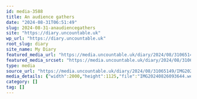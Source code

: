 ```yaml
---
id: media-3588
title: An audience gathers
date: "2024-08-31T06:51:49"
slug: 2024-08-31-anaudiencegathers
site: "https://diary.uncountable.uk"
wp_url: "https://diary.uncountable.uk"
root_slug: diary
site_name: My Diary
featured_media_url: "https://media.uncountable.uk/diary/2024/08/31065149/IMG20240826093644.webp"
featured_media_srcset: "https://media.uncountable.uk/diary/2024/08/31065149/IMG20240826093644-300x169.webp 300w, https://media.uncountable.uk/diary/2024/08/31065149/IMG20240826093644-1024x576.webp 1024w, https://media.uncountable.uk/diary/2024/08/31065149/IMG20240826093644-150x150.webp 150w, https://media.uncountable.uk/diary/2024/08/31065149/IMG20240826093644-640x360.webp 640w, https://media.uncountable.uk/diary/2024/08/31065149/IMG20240826093644.webp 2000w"
type: media
source_url: "https://media.uncountable.uk/diary/2024/08/31065149/IMG20240826093644.webp"
media_details: {"width":2000,"height":1125,"file":"IMG20240826093644.webp","filesize":193132,"sizes":{"medium":{"file":"IMG20240826093644-300x169.webp","width":300,"height":169,"filesize":18916,"mime_type":"image/webp","source_url":"https://media.uncountable.uk/diary/2024/08/31065149/IMG20240826093644-300x169.webp"},"large":{"file":"IMG20240826093644-1024x576.webp","width":1024,"height":576,"filesize":190774,"mime_type":"image/webp","source_url":"https://media.uncountable.uk/diary/2024/08/31065149/IMG20240826093644-1024x576.webp"},"thumbnail":{"file":"IMG20240826093644-150x150.webp","width":150,"height":150,"filesize":8590,"mime_type":"image/webp","source_url":"https://media.uncountable.uk/diary/2024/08/31065149/IMG20240826093644-150x150.webp"},"mobwidth":{"file":"IMG20240826093644-640x360.webp","width":640,"height":360,"filesize":80304,"mime_type":"image/webp","source_url":"https://media.uncountable.uk/diary/2024/08/31065149/IMG20240826093644-640x360.webp"},"full":{"file":"IMG20240826093644.webp","width":2000,"height":1125,"mime_type":"image/webp","source_url":"https://media.uncountable.uk/diary/2024/08/31065149/IMG20240826093644.webp"}},"image_meta":{"aperture":"0","credit":"","camera":"","caption":"","created_timestamp":"0","copyright":"","focal_length":"0","iso":"0","shutter_speed":"0","title":"","orientation":"0","keywords":[]}}
category: []
tag: []
---
```



